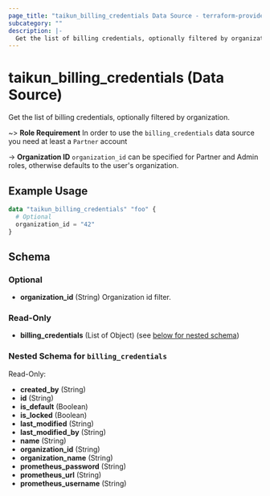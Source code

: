 ```yaml
---
page_title: "taikun_billing_credentials Data Source - terraform-provider-taikun"
subcategory: ""
description: |-
  Get the list of billing credentials, optionally filtered by organization.
---
```


# taikun_billing_credentials (Data Source)

Get the list of billing credentials, optionally filtered by organization.

~> **Role Requirement** In order to use the `billing_credentials` data source you need at least a `Partner` account

-> **Organization ID** `organization_id` can be specified for Partner and Admin roles, otherwise defaults to the user's
organization.

## Example Usage

```terraform
data "taikun_billing_credentials" "foo" {
  # Optional
  organization_id = "42"
}
```

<!-- schema generated by tfplugindocs -->
## Schema

### Optional

- **organization_id** (String) Organization id filter.

### Read-Only

- **billing_credentials** (List of Object) (see [below for nested schema](#nestedatt--billing_credentials))

<a id="nestedatt--billing_credentials"></a>
### Nested Schema for `billing_credentials`

Read-Only:

- **created_by** (String)
- **id** (String)
- **is_default** (Boolean)
- **is_locked** (Boolean)
- **last_modified** (String)
- **last_modified_by** (String)
- **name** (String)
- **organization_id** (String)
- **organization_name** (String)
- **prometheus_password** (String)
- **prometheus_url** (String)
- **prometheus_username** (String)


